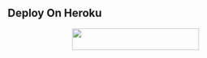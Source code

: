 
## Deploy On Heroku

<p align="center"><a href="https://heroku.com/deploy?template=https://github.com/hedala/ult"> <img src="https://img.shields.io/badge/Deploy%20To%20Heroku-purple?style=for-the-badge&logo=heroku" width="250" height="43"/></a></p>
